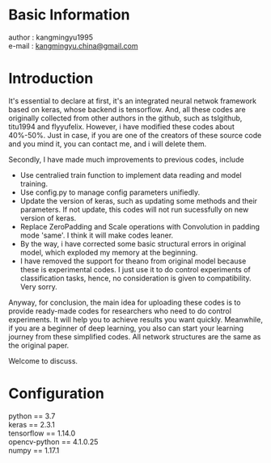 # Basic Information
author  : kangmingyu1995<br>
e-mail  : kangmingyu.china@gmail.com


# Introduction
It's essential to declare at first, it's an integrated neural netwok framework based on keras, whose backend is tensorflow. And, all these codes are originally collected from other authors in the github, such as tslgithub, titu1994 and flyyufelix. However, i have modified these codes about 40%-50%. Just in case, if you are one of the creators of these source code and you mind it, you can contact me, and i will delete them.  

Secondly, I have made much improvements to previous codes, include
- Use centralied train function to implement data reading and model training.
- Use config.py to manage config parameters unifiedly. 
- Update the version of keras, such as updating some methods and their parameters. If not update, this codes will not run sucessfully on new version of keras.
- Replace ZeroPadding and Scale operations with Convolution in padding mode 'same'. I think it will make codes leaner.
- By the way, i have corrected some basic structural errors in original model, which exploded my memory at the beginning.
- I have removed the support for theano from original model because these is experimental codes. I just use it to do control experiments of classification tasks, hence, no consideration is given to compatibility. Very sorry.    

Anyway, for conclusion, the main idea for uploading these codes is to provide ready-made codes for researchers who need to do control experiments. It will help you to achieve results you want quickly. Meanwhile, if you are a beginner of deep learning, you also can start your learning journey from these simplified codes. All network structures are the same as the original paper.

Welcome to discuss.


# Configuration
python == 3.7<br>
keras == 2.3.1<br>
tensorflow == 1.14.0<br>
opencv-python == 4.1.0.25<br>
numpy == 1.17.1







